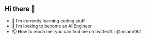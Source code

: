 ## Hi there 👋


- 🌱 I’m currently learning coding stuff
- 👯 I’m looking to become an AI Engineer
- 📫 How to reach me: you can find me on twitter/X : @msami192

